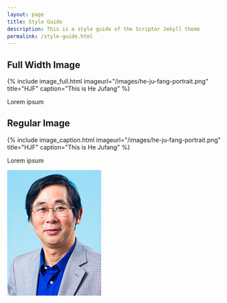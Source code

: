 ```yaml
---
layout: page
title: Style Guide
description: This is a style guide of the Scriptor Jekyll theme
permalink: /style-guide.html
---
```


## Full Width Image

{% include image_full.html imageurl="/images/he-ju-fang-portrait.png" title="HJF" caption="This is He Jufang" %}

Lorem ipsum

## Regular Image

{% include image_caption.html imageurl="/images/he-ju-fang-portrait.png" title="HJF" caption="This is He Jufang" %}

Lorem ipsum 

![](https://raw.githubusercontent.com/tosingfung/images/master/he-ju-fang-portrait.png)

